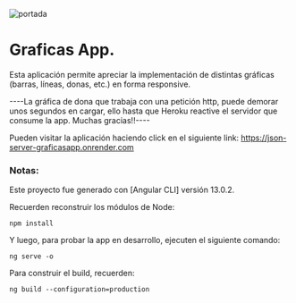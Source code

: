 ![portada](https://github.com/gabrieldp36/graficasApp/assets/88417383/e2bf7028-6573-42ab-bef8-83b7608366dc)

# Graficas App.

Esta aplicación permite apreciar la implementación de distintas gráficas (barras, líneas, donas, etc.) en forma responsive.

----La gráfica de dona que trabaja con una petición http, puede demorar unos segundos en cargar, ello hasta que Heroku reactive el servidor que consume la app. Muchas gracias!!----

Pueden visitar la aplicación haciendo click en el siguiente link: https://json-server-graficasapp.onrender.com

### Notas:

Este proyecto fue generado con [Angular CLI] versión 13.0.2.

Recuerden reconstruir los módulos de Node:

```
npm install
```

Y luego, para probar la app en desarrollo, ejecuten el siguiente comando:

```
ng serve -o
```

Para construir el build, recuerden:

```
ng build --configuration=production
```
